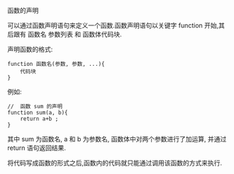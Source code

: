 函数的声明

可以通过函数声明语句来定义一个函数.函数声明语句以关键字 function 开始,其后跟有 函数名 参数列表 和 函数体代码块.

声明函数的格式:

    function 函数名(参数, 参数, ...){
        代码块
    }

例如:

    //  函数 sum 的声明
    function sum(a, b){
        return a+b ;
    }

其中 sum 为函数名, a 和 b 为参数名, 函数体中对两个参数进行了加运算, 并通过 return 语句返回结果.

将代码写成函数的形式之后,函数内的代码就只能通过调用该函数的方式来执行.

